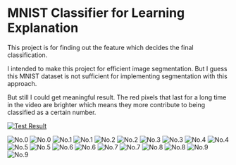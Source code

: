 # MNIST Classifier for Learning Explanation

This project is for finding out the feature which decides the final classification.

I intended to make this project for efficient image segmentation.
But I guess this MNIST dataset is not sufficient for implementing segmentation with this approach.

But still I could get meaningful result.
The red pixels that last for a long time in the video are brighter which means they more contribute to being classified as a certain number.


[![Test Result](./result/5/No.5_0.50_True_1.00.png)](https://youtu.be/riGnxcfSY2c)


![No.0](./result/0/No.0_1.10_True_1.00.png,"No.0")
![No.0](./result/0/No.0_0.55_True_1.00.png)
![No.1](./result/1/No.1_1.10_True_1.00.png)
![No.1](./result/1/No.1_0.50_True_1.00.png)
![No.2](./result/2/No.2_1.10_True_1.00.png)
![No.2](./result/2/No.2_0.45_True_1.00.png)
![No.3](./result/3/No.3_1.10_True_1.00.png)
![No.3](./result/3/No.3_0.35_True_1.00.png)
![No.4](./result/4/No.4_1.10_True_1.00.png)
![No.4](./result/4/No.4_0.55_True_1.00.png)
![No.5](./result/5/No.5_1.10_True_1.00.png)
![No.5](./result/5/No.5_0.50_True_1.00.png)
![No.6](./result/6/No.6_1.10_True_1.00.png)
![No.6](./result/6/No.6_0.50_True_1.00.png)
![No.7](./result/7/No.7_1.10_True_1.00.png)
![No.7](./result/7/No.7_0.45_True_1.00.png)
![No.8](./result/8/No.8_1.10_True_1.00.png)
![No.8](./result/8/No.8_0.45_True_1.00.png)
![No.9](./result/9/No.9_1.10_True_1.00.png)
![No.9](./result/9/No.9_0.45_True_1.00.png)
